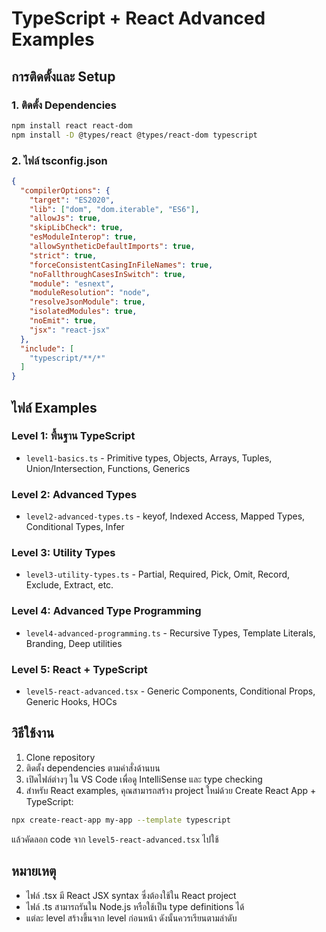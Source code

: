 # TypeScript + React Advanced Examples

## การติดตั้งและ Setup

### 1. ติดตั้ง Dependencies
```bash
npm install react react-dom
npm install -D @types/react @types/react-dom typescript
```

### 2. ไฟล์ tsconfig.json
```json
{
  "compilerOptions": {
    "target": "ES2020",
    "lib": ["dom", "dom.iterable", "ES6"],
    "allowJs": true,
    "skipLibCheck": true,
    "esModuleInterop": true,
    "allowSyntheticDefaultImports": true,
    "strict": true,
    "forceConsistentCasingInFileNames": true,
    "noFallthroughCasesInSwitch": true,
    "module": "esnext",
    "moduleResolution": "node",
    "resolveJsonModule": true,
    "isolatedModules": true,
    "noEmit": true,
    "jsx": "react-jsx"
  },
  "include": [
    "typescript/**/*"
  ]
}
```

## ไฟล์ Examples

### Level 1: พื้นฐาน TypeScript
- `level1-basics.ts` - Primitive types, Objects, Arrays, Tuples, Union/Intersection, Functions, Generics

### Level 2: Advanced Types
- `level2-advanced-types.ts` - keyof, Indexed Access, Mapped Types, Conditional Types, Infer

### Level 3: Utility Types
- `level3-utility-types.ts` - Partial, Required, Pick, Omit, Record, Exclude, Extract, etc.

### Level 4: Advanced Type Programming
- `level4-advanced-programming.ts` - Recursive Types, Template Literals, Branding, Deep utilities

### Level 5: React + TypeScript
- `level5-react-advanced.tsx` - Generic Components, Conditional Props, Generic Hooks, HOCs

## วิธีใช้งาน

1. Clone repository
2. ติดตั้ง dependencies ตามคำสั่งด้านบน
3. เปิดไฟล์ต่างๆ ใน VS Code เพื่อดู IntelliSense และ type checking
4. สำหรับ React examples, คุณสามารถสร้าง project ใหม่ด้วย Create React App + TypeScript:

```bash
npx create-react-app my-app --template typescript
```

แล้วคัดลอก code จาก `level5-react-advanced.tsx` ไปใช้

## หมายเหตุ

- ไฟล์ .tsx มี React JSX syntax ซึ่งต้องใช้ใน React project
- ไฟล์ .ts สามารถรันใน Node.js หรือใช้เป็น type definitions ได้
- แต่ละ level สร้างขึ้นจาก level ก่อนหน้า ดังนั้นควรเรียนตามลำดับ
